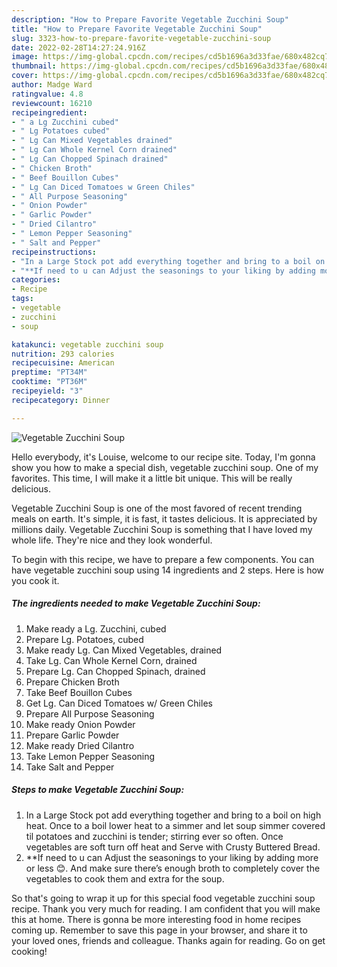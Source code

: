 ```yaml
---
description: "How to Prepare Favorite Vegetable Zucchini Soup"
title: "How to Prepare Favorite Vegetable Zucchini Soup"
slug: 3323-how-to-prepare-favorite-vegetable-zucchini-soup
date: 2022-02-28T14:27:24.916Z
image: https://img-global.cpcdn.com/recipes/cd5b1696a3d33fae/680x482cq70/vegetable-zucchini-soup-recipe-main-photo.jpg
thumbnail: https://img-global.cpcdn.com/recipes/cd5b1696a3d33fae/680x482cq70/vegetable-zucchini-soup-recipe-main-photo.jpg
cover: https://img-global.cpcdn.com/recipes/cd5b1696a3d33fae/680x482cq70/vegetable-zucchini-soup-recipe-main-photo.jpg
author: Madge Ward
ratingvalue: 4.8
reviewcount: 16210
recipeingredient:
- " a Lg Zucchini cubed"
- " Lg Potatoes cubed"
- " Lg Can Mixed Vegetables drained"
- " Lg Can Whole Kernel Corn drained"
- " Lg Can Chopped Spinach drained"
- " Chicken Broth"
- " Beef Bouillon Cubes"
- " Lg Can Diced Tomatoes w Green Chiles"
- " All Purpose Seasoning"
- " Onion Powder"
- " Garlic Powder"
- " Dried Cilantro"
- " Lemon Pepper Seasoning"
- " Salt and Pepper"
recipeinstructions:
- "In a Large Stock pot add everything together and bring to a boil on high heat. Once to a boil lower heat to a simmer and let soup simmer covered til potatoes and zucchini is tender; stirring ever so often. Once vegetables are soft turn off heat and Serve with Crusty Buttered Bread."
- "**If need to u can Adjust the seasonings to your liking by adding more or less 😊. And make sure there’s enough broth to completely cover the vegetables to cook them and extra for the soup."
categories:
- Recipe
tags:
- vegetable
- zucchini
- soup

katakunci: vegetable zucchini soup 
nutrition: 293 calories
recipecuisine: American
preptime: "PT34M"
cooktime: "PT36M"
recipeyield: "3"
recipecategory: Dinner

---
```



![Vegetable Zucchini Soup](https://img-global.cpcdn.com/recipes/cd5b1696a3d33fae/680x482cq70/vegetable-zucchini-soup-recipe-main-photo.jpg)

Hello everybody, it's Louise, welcome to our recipe site. Today, I'm gonna show you how to make a special dish, vegetable zucchini soup. One of my favorites. This time, I will make it a little bit unique. This will be really delicious.

Vegetable Zucchini Soup is one of the most favored of recent trending meals on earth. It's simple, it is fast, it tastes delicious. It is appreciated by millions daily. Vegetable Zucchini Soup is something that I have loved my whole life. They're nice and they look wonderful.




To begin with this recipe, we have to prepare a few components. You can have vegetable zucchini soup using 14 ingredients and 2 steps. Here is how you cook it.

<!--inarticleads1-->

##### The ingredients needed to make Vegetable Zucchini Soup:

1. Make ready  a Lg. Zucchini, cubed
1. Prepare  Lg. Potatoes, cubed
1. Make ready  Lg. Can Mixed Vegetables, drained
1. Take  Lg. Can Whole Kernel Corn, drained
1. Prepare  Lg. Can Chopped Spinach, drained
1. Prepare  Chicken Broth
1. Take  Beef Bouillon Cubes
1. Get  Lg. Can Diced Tomatoes w/ Green Chiles
1. Prepare  All Purpose Seasoning
1. Make ready  Onion Powder
1. Prepare  Garlic Powder
1. Make ready  Dried Cilantro
1. Take  Lemon Pepper Seasoning
1. Take  Salt and Pepper




<!--inarticleads2-->

##### Steps to make Vegetable Zucchini Soup:

1. In a Large Stock pot add everything together and bring to a boil on high heat. Once to a boil lower heat to a simmer and let soup simmer covered til potatoes and zucchini is tender; stirring ever so often. Once vegetables are soft turn off heat and Serve with Crusty Buttered Bread.
1. **If need to u can Adjust the seasonings to your liking by adding more or less 😊. And make sure there’s enough broth to completely cover the vegetables to cook them and extra for the soup.




So that's going to wrap it up for this special food vegetable zucchini soup recipe. Thank you very much for reading. I am confident that you will make this at home. There is gonna be more interesting food in home recipes coming up. Remember to save this page in your browser, and share it to your loved ones, friends and colleague. Thanks again for reading. Go on get cooking!

